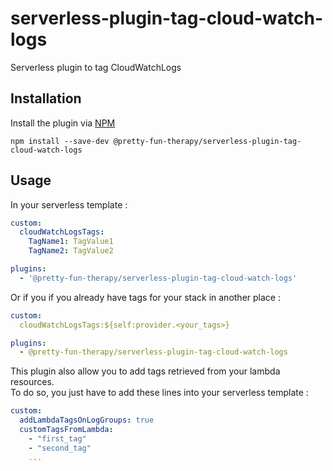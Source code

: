 # serverless-plugin-tag-cloud-watch-logs
Serverless plugin to tag CloudWatchLogs

## Installation
Install the plugin via <a href="https://docs.npmjs.com/cli/install">NPM</a>

```
npm install --save-dev @pretty-fun-therapy/serverless-plugin-tag-cloud-watch-logs
```

## Usage
In your serverless template :

```yaml
custom:
  cloudWatchLogsTags:
    TagName1: TagValue1
    TagName2: TagValue2

plugins:
  - '@pretty-fun-therapy/serverless-plugin-tag-cloud-watch-logs'
```

Or if you if you already have tags for your stack in another place :

```yaml
custom:
  cloudWatchLogsTags:${self:provider.<your_tags>}

plugins:
  - @pretty-fun-therapy/serverless-plugin-tag-cloud-watch-logs
```

This plugin also allow you to add tags retrieved from your lambda resources.  
To do so, you just have to add these lines into your serverless template :

```yaml
custom:
  addLambdaTagsOnLogGroups: true
  customTagsFromLambda:
    - "first_tag"
    - "second_tag"
    ...
```
